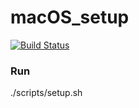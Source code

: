 # macOS_setup

[![Build Status](https://travis-ci.org/rabafea/OS_setup.svg?branch=master)](https://travis-ci.org/rabafea/OS_setup)

### Run
./scripts/setup.sh
